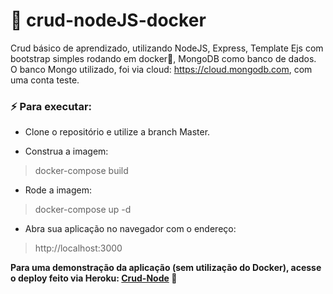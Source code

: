 # :construction: crud-nodeJS-docker 

Crud básico de aprendizado, utilizando NodeJS, Express, Template Ejs com bootstrap simples rodando em docker:whale:, MongoDB como banco de dados. 
O banco Mongo utilizado, foi via cloud: https://cloud.mongodb.com, com uma conta teste.

### :zap: Para executar:

* Clone o repositório e utilize a branch Master.  

* Construa a imagem:

> docker-compose build

* Rode a imagem:

> docker-compose up -d

* Abra sua aplicação no navegador com o endereço:

> http://localhost:3000 


**Para uma demonstração da aplicação (sem utilização do Docker), acesse o deploy feito via Heroku: [Crud-Node](https://crud-node-docker.herokuapp.com/) 🚀**
